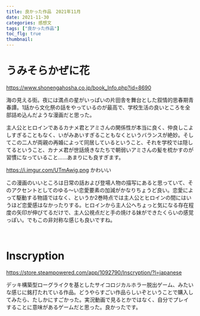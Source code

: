 ```yaml
---
title: 良かった作品　2021年11月
date: 2021-11-30
categories: 感想文
tags: ["良かった作品"]
toc_flg: true
thumbnail: 
---
```


# うみそらかぜに花

https://www.shonengahosha.co.jp/book_Info.php?id=8690

海の見える街。夜には満点の星がいっぱいの片田舎を舞台とした叙情的思春期青春譚。1話から文化祭の話をやっているのが最高で、学校生活の良いところを全部詰め込んだような漫画だと思った。

主人公とヒロインであるカナメ君とアミさんの関係性が本当に良く、仲良しこよしすぎることもなく、いがみあいすぎることもなくというバランスが絶妙。そしてこの二人が両親の再婚によって同居しているということ、それを学校では隠してるということ、カナメ君が世話焼きなたちで朝弱いアミさんの髪を梳かすのが習慣になっていること……あまりにも良すぎます。

https://i.imgur.com/UTmAwig.png
かわいい

この漫画のいいところは日常の話および登場人物の描写にあると思っていて、そのアクセントとしてのゆる～い恋愛要素の加減がかなりちょうど良い。恋愛によって駆動する物語ではなく、というか2巻時点では主人公とヒロインの間にはいうほど恋愛感はなかったりする。ヒロインから主人公へちょっと気になる存在程度の矢印が伸びてるだけで、主人公視点だと手の焼ける妹ができたくらいの感覚っぽい。でもこの非対称な感じも良いですね。

<br>

# Inscryption

https://store.steampowered.com/app/1092790/Inscryption/?l=japanese

デッキ構築型ローグライクを基としたサイコロジカルホラー脱出ゲーム、みたいな感じに銘打たれている作品。どうやらすごい作品らしいぞということで購入してみたら、たしかにすごかった。実況動画で見るとかではなく、自分でプレイすることに意味があるゲームだと思った。良かったです。
